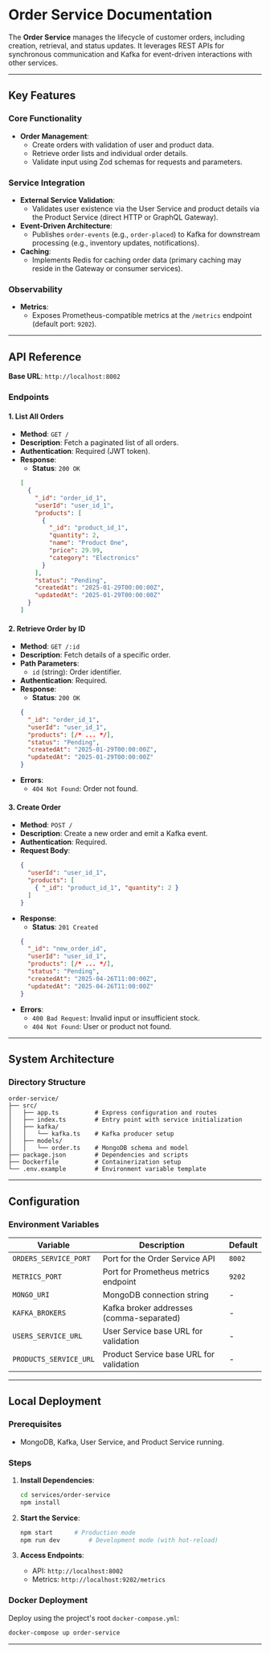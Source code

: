 # Order Service Documentation

The **Order Service** manages the lifecycle of customer orders, including creation, retrieval, and status updates. It leverages REST APIs for synchronous communication and Kafka for event-driven interactions with other services.

---

## Key Features

### Core Functionality
- **Order Management**:  
  - Create orders with validation of user and product data.
  - Retrieve order lists and individual order details.
  - Validate input using Zod schemas for requests and parameters.

### Service Integration
- **External Service Validation**:  
  - Validates user existence via the User Service and product details via the Product Service (direct HTTP or GraphQL Gateway).
- **Event-Driven Architecture**:  
  - Publishes `order-events` (e.g., `order-placed`) to Kafka for downstream processing (e.g., inventory updates, notifications).
- **Caching**:  
  - Implements Redis for caching order data (primary caching may reside in the Gateway or consumer services).

### Observability
- **Metrics**:  
  - Exposes Prometheus-compatible metrics at the `/metrics` endpoint (default port: `9202`).

---

## API Reference

**Base URL**: `http://localhost:8002`  

### Endpoints

#### 1. List All Orders
- **Method**: `GET /`
- **Description**: Fetch a paginated list of all orders.
- **Authentication**: Required (JWT token).
- **Response**:
  - **Status**: `200 OK`
  ```json
  [
    {
      "_id": "order_id_1",
      "userId": "user_id_1",
      "products": [
        {
          "_id": "product_id_1",
          "quantity": 2,
          "name": "Product One",
          "price": 29.99,
          "category": "Electronics"
        }
      ],
      "status": "Pending",
      "createdAt": "2025-01-29T00:00:00Z",
      "updatedAt": "2025-01-29T00:00:00Z"
    }
  ]
  ```

#### 2. Retrieve Order by ID
- **Method**: `GET /:id`
- **Description**: Fetch details of a specific order.
- **Path Parameters**:
  - `id` (string): Order identifier.
- **Authentication**: Required.
- **Response**:
  - **Status**: `200 OK`
  ```json
  {
    "_id": "order_id_1",
    "userId": "user_id_1",
    "products": [/* ... */],
    "status": "Pending",
    "createdAt": "2025-01-29T00:00:00Z",
    "updatedAt": "2025-01-29T00:00:00Z"
  }
  ```
- **Errors**:
  - `404 Not Found`: Order not found.

#### 3. Create Order
- **Method**: `POST /`
- **Description**: Create a new order and emit a Kafka event.
- **Authentication**: Required.
- **Request Body**:
  ```json
  {
    "userId": "user_id_1",
    "products": [
      { "_id": "product_id_1", "quantity": 2 }
    ]
  }
  ```
- **Response**:
  - **Status**: `201 Created`
  ```json
  {
    "_id": "new_order_id",
    "userId": "user_id_1",
    "products": [/* ... */],
    "status": "Pending",
    "createdAt": "2025-04-26T11:00:00Z",
    "updatedAt": "2025-04-26T11:00:00Z"
  }
  ```
- **Errors**:
  - `400 Bad Request`: Invalid input or insufficient stock.
  - `404 Not Found`: User or product not found.

---

## System Architecture

### Directory Structure
```
order-service/
├── src/
│   ├── app.ts          # Express configuration and routes
│   ├── index.ts        # Entry point with service initialization
│   ├── kafka/
│   │   └── kafka.ts    # Kafka producer setup
│   ├── models/
│   │   └── order.ts    # MongoDB schema and model
├── package.json        # Dependencies and scripts
├── Dockerfile          # Containerization setup
└── .env.example        # Environment variable template
```

---

## Configuration

### Environment Variables
| Variable               | Description                              | Default   |
|------------------------|------------------------------------------|-----------|
| `ORDERS_SERVICE_PORT`  | Port for the Order Service API           | `8002`    |
| `METRICS_PORT`         | Port for Prometheus metrics endpoint     | `9202`    |
| `MONGO_URI`            | MongoDB connection string                | -         |
| `KAFKA_BROKERS`        | Kafka broker addresses (comma-separated) | -         |
| `USERS_SERVICE_URL`    | User Service base URL for validation     | -         |
| `PRODUCTS_SERVICE_URL` | Product Service base URL for validation  | -         |

---

## Local Deployment

### Prerequisites
- MongoDB, Kafka, User Service, and Product Service running.

### Steps
1. **Install Dependencies**:
   ```bash
   cd services/order-service
   npm install
   ```

3. **Start the Service**:
   ```bash
   npm start      # Production mode
   npm run dev        # Development mode (with hot-reload)
   ```
4. **Access Endpoints**:
   - API: `http://localhost:8002`
   - Metrics: `http://localhost:9202/metrics`

### Docker Deployment
Deploy using the project's root `docker-compose.yml`:
```bash
docker-compose up order-service
```

---
